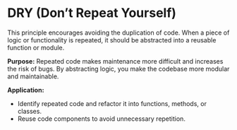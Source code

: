 # DRY (Don’t Repeat Yourself)

This principle encourages avoiding the duplication of code. When a piece of logic or functionality is repeated, it should be abstracted into a reusable function or module.

**Purpose:** Repeated code makes maintenance more difficult and increases the risk of bugs. By abstracting logic, you make the codebase more modular and maintainable.

**Application:**
- Identify repeated code and refactor it into functions, methods, or classes.
- Reuse code components to avoid unnecessary repetition.
